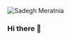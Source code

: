 <!---![Sadegh Meratnia](https://github.com/sadeghmeratnia/sadeghmeratnia/raw/main/Who-i-am.png)-->
![Sadegh Meratnia](./Who-i-am-new.gif)

### Hi there 👋